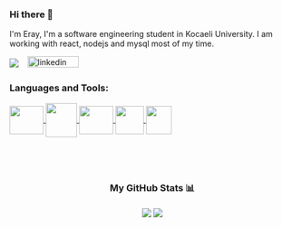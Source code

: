### Hi there 👋

<p>I'm Eray, I'm a software engineering student in Kocaeli University. I am working with react, nodejs and mysql most of my time.</p>

![](https://komarev.com/ghpvc/?username=eraysolenkol&color=green)
&nbsp;&nbsp;
 <a href="https://www.linkedin.com/in/eraysolenkol/" rel="nofollow noreferrer">
    <img src="https://img.shields.io/badge/linkedin-%230077B5.svg?style=for-the-badge&logo=linkedin&logoColor=white" width="90" height="20" alt="linkedin">
 </a> 


<h3>Languages and Tools:</p>

<a href="https://react.dev/">
  <img align="center" src="https://upload.wikimedia.org/wikipedia/commons/thumb/a/a7/React-icon.svg/1200px-React-icon.svg.png" width="60" height="50" />
</a>
<a href="https://nodejs.org/en/">
  <img align="center" src="https://images.g2crowd.com/uploads/product/image/large_detail/large_detail_f0b606abb6d19089febc9faeeba5bc05/nodejs-development-services.png"  width="55" height=60" />
</a>
<a href="https://www.mysql.com/">
  <img align="center" src="https://cdn-icons-png.flaticon.com/512/5968/5968313.png" width="60" height="50" />
</a>
<a href="https://www.python.org/">
  <img align="center" src="https://upload.wikimedia.org/wikipedia/commons/thumb/c/c3/Python-logo-notext.svg/1024px-Python-logo-notext.svg.png" width="50" height="50"/>
</a>
<a href="http://www.open-std.org/jtc1/sc22/wg14/">
  <img align="center" src="https://upload.wikimedia.org/wikipedia/commons/thumb/1/18/C_Programming_Language.svg/440px-C_Programming_Language.svg.png" width="45" height="50" />
</a>


</br></br>
<h3 style="text-align: center;">My GitHub Stats 📊</p>
<a>
  <img align="center" src="https://github-readme-stats.vercel.app/api/?username=eraysolenkol&show_icons=true&theme=radical&hide=contribs,prs" />
</a>
<a>
  <img align="center" src="https://github-readme-stats.vercel.app/api/top-langs/?username=eraysolenkol&layout=compact&theme=radical" />
</a> 

